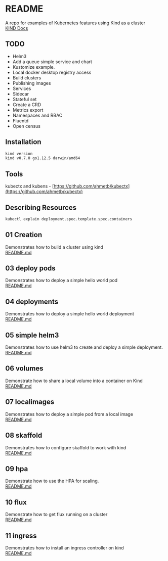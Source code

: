 # README

A repo for examples of Kubernetes features using Kind as a cluster  
[KIND Docs](https://kind.sigs.k8s.io/docs/user/quick-start/)

## TODO

* Helm3
* Add a queue simple service and chart
* Kustomize example.
* Local docker desktop registry access
* Build clusters
* Publishing images
* Services
* Sidecar
* Stateful set
* Create a CRD
* Metrics export
* Namespaces and RBAC
* Fluentd
* Open census

## Installation

```sh
kind version
kind v0.7.0 go1.12.5 darwin/amd64
```

## Tools

kubectx and kubens - [https://github.com/ahmetb/kubectx](https://github.com/ahmetb/kubectx)

## Describing Resources

```sh
kubectl explain deployment.spec.template.spec.containers
```

## 01 Creation

Demonstrates how to build a cluster using kind  
[README.md](01_creation/README.md)

## 03 deploy pods

Demonstrates how to deploy a simple hello world pod  
[README.md](03_deploy_pod/README.md)

## 04 deployments

Demonstrates how to deploy a simple hello world deployment  
[README.md](04_deployments/README.md)

## 05 simple helm3

Demonstrates how to use helm3 to create and deploy a simple deployment.  
[README.md](05_simple_helm3/README.md)

## 06 volumes

Demonstrate how to share a local volume into a container on Kind  
[README.md](06_volumes/README.md)

## 07 localimages

Demonstrates how to deploy a simple pod from a local image  
[README.md](07_localimages/README.md)

## 08 skaffold

Demonstrates how to configure skaffold to work with kind  
[README.md](08_skaffold/README.md)

## 09 hpa

Demonstrate how to use the HPA for scaling.  
[README.md](09_hpa/README.md)

## 10 flux

Demonstrate how to get flux running on a cluster  
[README.md](10_flux/README.md)

## 11 ingress

Demonstrates how to install an ingress controller on kind  
[README.md](11_ingress/README.md)
